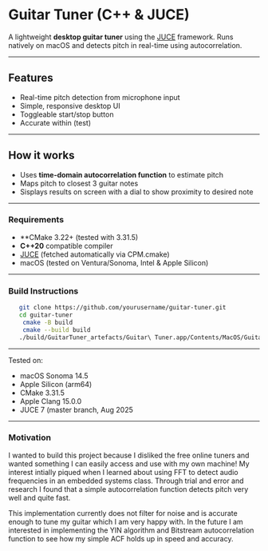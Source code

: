 # Guitar Tuner (C++ & JUCE)

A lightweight **desktop guitar tuner** using the [JUCE](https://juce.com/) framework. Runs natively on macOS and detects pitch in real-time using autocorrelation.

---

## Features
 - Real-time pitch detection from microphone input
 - Simple, responsive desktop UI
 - Toggleable start/stop button
 - Accurate within (test)

---

## How it works
    
- Uses **time-domain autocorrelation function** to estimate pitch
- Maps pitch to closest 3 guitar notes
- Sisplays results on screen with a dial to show proximity to desired note

---

### Requirements
- **CMake 3.22+ (tested with 3.31.5)
- **C++20** compatible compiler
- [JUCE](https://github.com/juce-framework/JUCE) (fetched automatically via CPM.cmake)
- macOS (tested on Ventura/Sonoma, Intel & Apple Silicon)

---

### Build Instructions

```bash
   git clone https://github.com/yourusername/guitar-tuner.git
   cd guitar-tuner
    cmake -B build
    cmake --build build
   ./build/GuitarTuner_artefacts/Guitar\ Tuner.app/Contents/MacOS/Guitar\ Tuner
```
---

Tested on:
- macOS Sonoma 14.5
- Apple Silicon (arm64)
- CMake 3.31.5
- Apple Clang 15.0.0
- JUCE 7 (master branch, Aug 2025

---

### Motivation

I wanted to build this project because I disliked the free online tuners and wanted something I can easily access and use with my own machine! My interest intially piqued when I 
learned about using FFT to detect audio frequencies in an embedded systems class. Through trial and error and research I found that a simple autocorrelation function detects pitch
very well and quite fast.

This implementation currently does not filter for noise and is accurate enough to tune my guitar which I am very happy with. In the future I am interested in implementing 
the YIN algorithm and Bitstream autocorrelation function to see how my simple ACF holds up in speed and accuracy.
